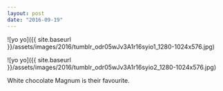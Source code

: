 ```yaml
---
layout: post
date: "2016-09-19"
---
```


![yo yo]({{ site.baseurl }}/assets/images/2016/tumblr_odr05wJv3A1r16syio1_1280-1024x576.jpg)

![yo yo]({{ site.baseurl }}/assets/images/2016/tumblr_odr05wJv3A1r16syio2_1280-1024x576.jpg)

White chocolate Magnum is their favourite.
